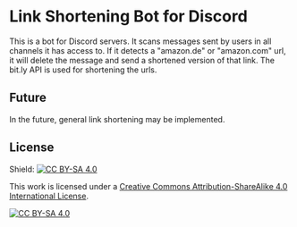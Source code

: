 # Link Shortening Bot for Discord

This is a bot for Discord servers. It scans messages sent by users in all channels it has access to. If it detects a "amazon.de" or "amazon.com" url, it will delete the message and send a shortened version of that link. The bit.ly API is used for shortening the urls.

## Future

In the future, general link shortening may be implemented.

## License

Shield: [![CC BY-SA 4.0][cc-by-sa-shield]][cc-by-sa]

This work is licensed under a
[Creative Commons Attribution-ShareAlike 4.0 International License][cc-by-sa].

[![CC BY-SA 4.0][cc-by-sa-image]][cc-by-sa]

[cc-by-sa]: http://creativecommons.org/licenses/by-sa/4.0/
[cc-by-sa-image]: https://licensebuttons.net/l/by-sa/4.0/88x31.png
[cc-by-sa-shield]: https://img.shields.io/badge/License-CC%20BY--SA%204.0-lightgrey.svg
